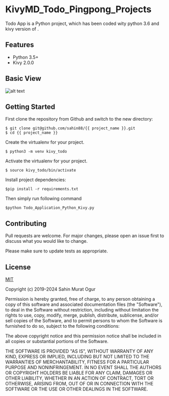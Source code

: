 # KivyMD_Todo_Pingpong_Projects


Todo App is a Python project, which has been coded wity python 3.6 and kivy version of .


## Features
  -  Python 3.5+
  -  Kivy 2.0.0

##  Basic View
![alt text](https://github.com/sahin88/KivyMD_Todo_Pingpong_Projects/blob/main/Todo_Application_Python_Kivy.png)



## Getting Started
First clone the repository from Github and switch to the new directory:
```
$ git clone git@github.com/sahin88/{{ project_name }}.git
$ cd {{ project_name }}
```
Create the virtualenv for your project.
```
$ python3 -m venv kivy_todo

```

Activate the virtualenv for your project.
```
$ source kivy_todo/bin/activate

```
Install project dependencies:
```
$pip install -r requirements.txt

```

Then simply run following command
```
$python Todo_Application_Python_Kivy.py

```


## Contributing
Pull requests are welcome. For major changes, please open an issue first to discuss what you would like to change.

Please make sure to update tests as appropriate.

## License
[MIT](https://choosealicense.com/licenses/mit/)

Copyright (c) 2019-2024 Sahin Murat Ogur

Permission is hereby granted, free of charge, to any person obtaining a copy of this software and associated documentation files (the "Software"),
to deal in the Software without restriction, including without limitation the rights to use, copy, modify, merge, publish, distribute, sublicense, and/or sell copies of the Software, and to permit persons to whom the Software is furnished to do so, subject to the following conditions:

The above copyright notice and this permission notice shall be included in all copies or substantial portions of the Software.

THE SOFTWARE IS PROVIDED "AS IS", WITHOUT WARRANTY OF ANY KIND, EXPRESS OR IMPLIED, INCLUDING BUT NOT LIMITED TO THE WARRANTIES OF MERCHANTABILITY, FITNESS FOR A PARTICULAR PURPOSE AND NONINFRINGEMENT. IN NO EVENT SHALL THE AUTHORS OR COPYRIGHT HOLDERS BE LIABLE FOR ANY CLAIM, DAMAGES OR OTHER LIABILITY, 
WHETHER IN AN ACTION OF CONTRACT, TORT OR OTHERWISE, ARISING FROM, OUT OF OR IN CONNECTION WITH THE SOFTWARE OR THE USE OR OTHER DEALINGS IN THE SOFTWARE.
